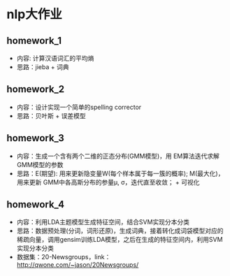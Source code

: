 # nlp大作业
## homework_1
- 内容: 计算汉语词汇的平均熵
- 思路：jieba + 词典

## homework_2
- 内容：设计实现一个简单的spelling corrector
- 思路：贝叶斯 + 误差模型

## homework_3
- 内容：生成一个含有两个二维的正态分布(GMM模型)，用 EM算法迭代求解GMM模型的参数
- 思路：E(期望): 用来更新隐变量W(每个样本属于每一簇的概率); M(最大化)，用来更新 GMM中各高斯分布的参量μ, σ，迭代直至收敛； + 可视化

## homework_4
- 内容：利用LDA主题模型生成特征空间，结合SVM实现分本分类
- 思路：数据预处理(分词，词形还原)，生成词典，接着转化成词袋模型对应的稀疏向量，调用gensim训练LDA模型，之后在生成的特征空间内，利用SVM实现分本分类
- 数据集：20-Newsgroups，link：http://qwone.com/~jason/20Newsgroups/
